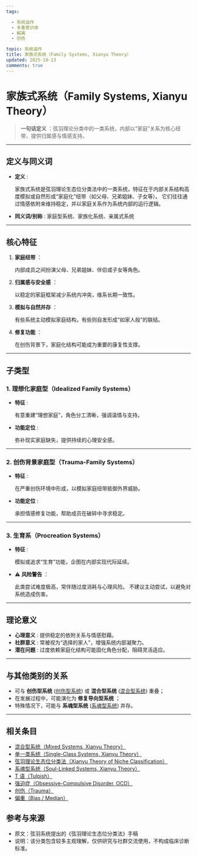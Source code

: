 ```yaml
---
tags:

  - 系统运作
  - 多重意识体
  - 解离
  - 创伤

topic: 系统运作
title: 家族式系统（Family Systems, Xianyu Theory）
updated: 2025-10-13
comments: true
---
```


# 家族式系统（Family Systems, Xianyu Theory）

> **一句话定义** ：弦羽理论分类中的一类系统，内部以“家庭”关系为核心纽带，提供归属感与情感支持。

______________________________________________________________________

## 定义与同义词

- **定义** :

  家族式系统是弦羽理论生态位分类法中的一类系统，特征在于内部关系结构高度模拟或自然形成“家庭化”纽带（如父母、兄弟姐妹、子女等）。
  它们往往通过情感依附来维持稳定，并以家庭关系作为系统内部的运行逻辑。

- **同义词/别称** : 家庭型系统、家族化系统、亲属式系统

______________________________________________________________________

## 核心特征

1. **家庭纽带** ：

   内部成员之间扮演父母、兄弟姐妹、伴侣或子女等角色。

1. **归属感与安全感** ：

   以稳定的家庭框架减少系统内冲突，维系长期一致性。

1. **模拟与自然并存** ：

   有些系统主动模拟家庭结构，有些则自发形成“如家人般”的联结。

1. **修复功能** ：

   在创伤背景下，家庭化结构可能成为重要的康复性支撑。

______________________________________________________________________

## 子类型

### 1. 理想化家庭型（Idealized Family Systems）

- **特征** :

  有意重建“理想家庭”，角色分工清晰，强调温情与支持。

- **功能定位** :

  弥补现实家庭缺失，提供持续的心理安全感。

______________________________________________________________________

### 2. 创伤背景家庭型（Trauma-Family Systems）

- **特征** :

  在严重创伤环境中形成，以模拟家庭纽带抵御外界威胁。

- **功能定位** :

  承担情感修复功能，帮助成员在破碎中寻求稳定。

______________________________________________________________________

### 3. 生育系（Procreation Systems）

- **特征** :

  模拟或追求“生育”功能，企图在内部实现代际延续。

- ⚠️ **风险警告** ：

  此类尝试难度极高，常伴随过度消耗与心理风险。
  不建议主动尝试，以避免对系统造成伤害。

______________________________________________________________________

## 理论意义

- **心理意义** : 提供稳定的依附关系与情感慰藉。
- **社群意义** : 常被视为“选择的家人”，增强系统内部凝聚力。
- **潜在问题** : 过度依赖家庭化结构可能固化角色分配，阻碍灵活适应。

______________________________________________________________________

## 与其他类别的关系

- 可与 **创伤型系统** ([创伤型系统](Single-Class-Systems-Xianyu.md)) 或 **混合型系统** ([混合型系统](Mixed-Systems-Xianyu.md)) 重叠；
- 在发展过程中，可能演化为 **修复导向型系统** ；
- 特殊情况下，可能与 **系魂型系统** ([系魂型系统](Soul-Linked-Systems-Xianyu.md)) 并存。

______________________________________________________________________

## 相关条目

- [混合型系统（Mixed Systems, Xianyu Theory）](Mixed-Systems-Xianyu.md)
- [单一类系统（Single-Class Systems, Xianyu Theory）](Single-Class-Systems-Xianyu.md)
- [弦羽理论生态位分类法（Xianyu Theory of Niche Classification）](Xianyu-Theory-Niche-Classification.md)
- [系魂型系统（Soul-Linked Systems, Xianyu Theory）](Soul-Linked-Systems-Xianyu.md)
- [T 语（Tulpish）](Tulpish.md)
- [强迫症（Obsessive-Compulsive Disorder, OCD）](OCD.md)
- [创伤（Trauma）](Trauma.md)
- [偏重（Bias / Median）](Bias.md)

## 参考与来源

- 原文：弦羽系统提出的《弦羽理论生态位分类法》手稿
- 说明：该分类包含较多主观理解，仅供研究与社群交流使用，不构成临床诊断标准。
